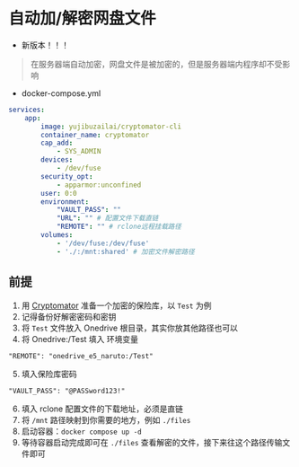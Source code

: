 # 自动加/解密网盘文件
- 新版本！！！

> 在服务器端自动加密，网盘文件是被加密的，但是服务器端内程序却不受影响

- docker-compose.yml
```yaml
services:
    app:
        image: yujibuzailai/cryptomator-cli
        container_name: cryptomator
        cap_add:
            - SYS_ADMIN
        devices:
            - /dev/fuse
        security_opt:
            - apparmor:unconfined
        user: 0:0
        environment:
            "VAULT_PASS": ""
            "URL": "" # 配置文件下载直链
            "REMOTE": "" # rclone远程挂载路径
        volumes:
            - '/dev/fuse:/dev/fuse'
            - './:/mnt:shared' # 加密文件解密路径
```

## 前提
1. 用 [Cryptomator](https://cryptomator.org/) 准备一个加密的保险库，以 `Test` 为例
2. 记得备份好解密密码和密钥
3. 将 `Test` 文件放入 Onedrive 根目录，其实你放其他路径也可以
4. 将 Onedrive:/Test 填入 环境变量
```
"REMOTE": "onedrive_e5_naruto:/Test"
```
5. 填入保险库密码
```
"VAULT_PASS": "@PASSword123!"
```
6. 填入 rclone 配置文件的下载地址，必须是直链
7. 将 `/mnt` 路径映射到你需要的地方，例如 `./files`
8. 启动容器：`docker compose up -d`
9. 等待容器启动完成即可在 `./files` 查看解密的文件，接下来往这个路径传输文件即可
